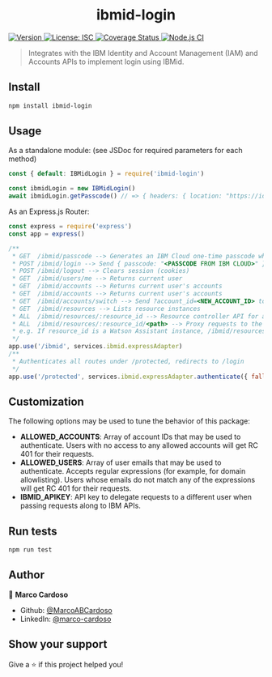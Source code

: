 <h1 align="center">ibmid-login</h1>
<p>
  <a href="https://www.npmjs.com/package/ibmid-login" target="_blank">
    <img alt="Version" src="https://img.shields.io/npm/v/ibmid-login.svg">
  </a>
  <a href="#" target="_blank">
    <img alt="License: ISC" src="https://img.shields.io/badge/License-ISC-yellow.svg" />
  </a>
  <a href='https://coveralls.io/github/MarcoABCardoso/ibmid-login?branch=master'>
    <img src='https://coveralls.io/repos/github/MarcoABCardoso/ibmid-login/badge.svg?branch=master' alt='Coverage Status' />
  </a>
  <a href="#" target="_blank">
    <img alt="Node.js CI" src="https://github.com/MarcoABCardoso/ibmid-login/workflows/Node.js%20CI/badge.svg" />
  </a>
</p>

> Integrates with the IBM Identity and Account Management (IAM) and Accounts APIs to implement login using IBMid.

## Install

```sh
npm install ibmid-login
```

## Usage

As a standalone module: (see JSDoc for required parameters for each method)

```js
const { default: IBMidLogin } = require('ibmid-login')

const ibmidLogin = new IBMidLogin()
await ibmidLogin.getPasscode() // => { headers: { location: "https://identity-1.us-south.iam.cloud.ibm.com/identity/passcode" }, statusCode: 302, body: {} }
```

As an Express.js Router:

```js
const express = require('express')
const app = express()

/**
 * GET  /ibmid/passcode --> Generates an IBM Cloud one-time passcode when opened in a browser
 * POST /ibmid/login --> Send { passcode: "<PASSCODE FROM IBM CLOUD>" } to start a session (cookies)
 * POST /ibmid/logout --> Clears session (cookies)
 * GET  /ibmid/users/me --> Returns current user
 * GET  /ibmid/accounts --> Returns current user's accounts
 * GET  /ibmid/accounts --> Returns current user's accounts
 * GET  /ibmid/accounts/switch --> Send ?account_id=<NEW_ACCOUNT_ID> to switch accounts
 * GET  /ibmid/resources --> Lists resource instances
 * ALL  /ibmid/resources/:resource_id --> Resource controller API for a resource - https://cloud.ibm.com/apidocs/resource-controller/resource-controller
 * ALL  /ibmid/resources/:resource_id/<path> --> Proxy requests to the service URL.
 * e.g. If resource_id is a Watson Assistant instance, /ibmid/resources/:resource_id/v1/workspaces will proxy to the instance's /v1/workspaces endpoint.
 */
app.use('/ibmid', services.ibmid.expressAdapter)
/**
 * Authenticates all routes under /protected, redirects to /login
 */
app.use('/protected', services.ibmid.expressAdapter.authenticate({ fallback_url: '/login' }))
```

## Customization
The following options may be used to tune the behavior of this package:

- **ALLOWED_ACCOUNTS**: Array of account IDs that may be used to authenticate. Users with no access to any allowed accounts will get RC 401 for their requests.
- **ALLOWED_USERS**: Array of user emails that may be used to authenticate. Accepts regular expressions (for example, for domain allowlisting). Users whose emails do not match any of the expressions will get RC 401 for their requests.
- **IBMID_APIKEY**: API key to delegate requests to a different user when passing requests along to IBM APIs.

## Run tests

```sh
npm run test
```

## Author

👤 **Marco Cardoso**

* Github: [@MarcoABCardoso](https://github.com/MarcoABCardoso)
* LinkedIn: [@marco-cardoso](https://linkedin.com/in/marco-cardoso)

## Show your support

Give a ⭐️ if this project helped you!